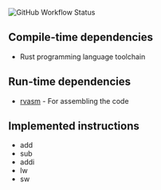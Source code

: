 ![GitHub Workflow Status](https://img.shields.io/github/actions/workflow/status/briddarobert/rv-emu/rust.yml?style=for-the-badge)


## Compile-time dependencies

- Rust programming language toolchain

## Run-time dependencies

- [rvasm](https://github.com/briddarobert/rvasm) - For assembling the code

## Implemented instructions

- add
- sub
- addi
- lw
- sw
